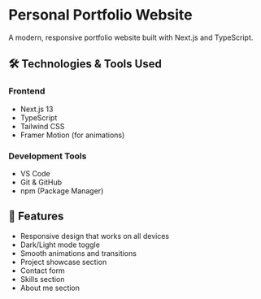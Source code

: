 # Personal Portfolio Website

A modern, responsive portfolio website built with Next.js and TypeScript.

## 🛠 Technologies & Tools Used

### Frontend
- Next.js 13
- TypeScript
- Tailwind CSS
- Framer Motion (for animations)

### Development Tools
- VS Code
- Git & GitHub
- npm (Package Manager)

## 🚀 Features

- Responsive design that works on all devices
- Dark/Light mode toggle
- Smooth animations and transitions
- Project showcase section
- Contact form
- Skills section
- About me section


